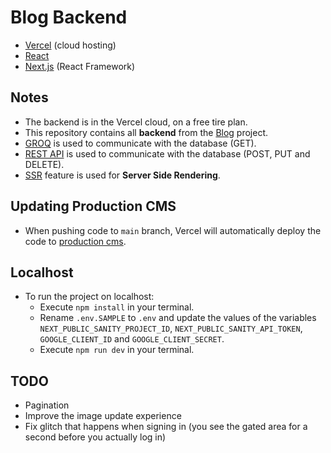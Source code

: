 # Blog Backend

- [Vercel](https://vercel.com/) (cloud hosting)
- [React](https://reactjs.org/)
- [Next.js](https://nextjs.org/) (React Framework)

## Notes

- The backend is in the Vercel cloud, on a free tire plan.
- This repository contains all **backend** from the [Blog](https://github.com/nandotess/blog) project.
- [GROQ](https://www.sanity.io/docs/groq) is used to communicate with the database (GET).
- [REST API](https://www.sanity.io/docs/http-api) is used to communicate with the database (POST, PUT and DELETE).
- [SSR](https://vercel.com/blog/nextjs-server-side-rendering-vs-static-generation) feature is used for **Server Side Rendering**.

## Updating Production CMS

- When pushing code to `main` branch, Vercel will automatically deploy the code to [production cms](https://admin-digital-extremes.vercel.app/).

## Localhost

- To run the project on localhost:
  - Execute `npm install` in your terminal.
  - Rename `.env.SAMPLE` to `.env` and update the values of the variables `NEXT_PUBLIC_SANITY_PROJECT_ID`, `NEXT_PUBLIC_SANITY_API_TOKEN`, `GOOGLE_CLIENT_ID` and `GOOGLE_CLIENT_SECRET`.
  - Execute `npm run dev` in your terminal.

## TODO

- Pagination
- Improve the image update experience
- Fix glitch that happens when signing in (you see the gated area for a second before you actually log in)
